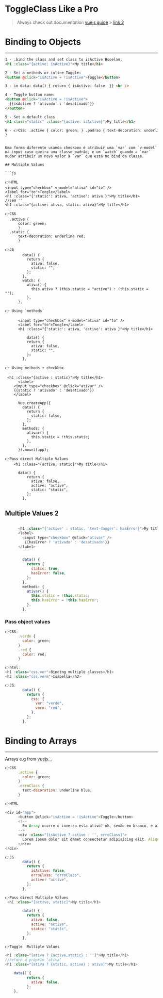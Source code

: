 # ToggleClass Like a Pro

> Always check out documentation
> [vuejs guide](https://vuejs.org/guide/essentials/class-and-style.html#binding-html-classes) > [link 2](https://renatello.com/vue-js-toggle-class/)

# Binding to Objects

<hr>

```html
1 - :bind the class and set class to isActive Booelan:
<h1 :class="{active: isActive}">My title</h1>

2 - Set a methods or inline Toggle:
<button @click="isActive = !isActive">Toggle</button>

3 - in data: data() { return { isActive: false, }} <br />

4 - Toggle button name:
<button @click="isActive = !isActive">
  {{isActive ? 'ativado' : 'desativado'}}
</button>

5 - Set a default class
<h1 class="static" :class="{active: isActive}">My title</h1>

6 - 👉CSS: .active { color: green; } .padrao { text-decoration: underline blue;
}
```

````

Uma forma diferente usando checkbox é atribuir uma `var` com `v-model` na input caso queira uma classe padrão, e um `watch` quando a `var` mudar atribuir um novo valor à `var` que está no bind da classe.

## Multiple Values

```js

👉HTML
<input type="checkbox" v-model="ativa" id="to" />
<label for="to">Toogle</label>
<h1 :class="{'static': ativa, 'active': ativa }">My title</h1>
//sem ''
<h1 :class="{active: ativa, static: ativa}">My title</h1>

👉CSS
  .active {
      color: green;
      }
  .static {
      text-decoration: underline red;
      }

👉JS
        data() {
          return {
            ativa: false,
            static: "",
          };
        },
        watch: {
          ativa() {
            this.ativa ? (this.static = "active") : (this.static = "");
          },
      },

👉 Using `methods`

      <input type="checkbox" v-model="ativa" id="to" />
      <label for="to">Toogle</label>
      <h1 :class="{'static': ativa, 'active': ativa }">My title</h1>

          data() {
          return {
            ativa: false,
            static: "",
          };
        },

👉 Using methods + checkbox

 <h1 :class="{active : static}">My title</h1>
      <label>
    <input type="checkbox" @click="ativar" />
    {{static ? 'ativado' : 'desativado'}}
    </label>

      Vue.createApp({
        data() {
          return {
            static: false,
          };
        },
        methods: {
          ativar() {
            this.static = !this.static;
          },
        },
      }).mount(app);

👉Pass direct Multiple Values
    <h1 :class="{active, static}">My title</h1>

      data() {
          return {
            ativa: false,
            active: "active",
            static: "static",
          };
        },
````

## Multiple Values 2

```js

      <h1 :class="{'active' : static, 'text-danger': hasError}">My title</h1>
      <label>
        <input type="checkbox" @click="ativar" />
         {{hasError ? 'ativado' : 'desativado'}}
      </label>


        data() {
          return {
            static: true,
            hasError: false,
          };
        },
        methods: {
          ativar() {
            this.static = !this.static;
            this.hasError = !this.hasError;
          },
        },
```

### Pass object values

```js
👉CSS:
      .verde {
        color: green;
      }
      .red {
        color: red;
      }

👉html:
<h1 :class="css.ver">Binding multiple classes</h1>
<h2 :class="css.verm">Isabella</h2>

👉JS:
        data() {
          return {
            css: {
              ver: "verde",
              verm: "red",
            },
          };
        },

```

# Binding to Arrays

<hr>

Arrays e.g from [vuejs...](https://vuejs.org/guide/essentials/class-and-style.html#binding-html-classes)

```js
👉CSS
      .active {
        color: green;
      }
      .erroClass {
        text-decoration: underline blue;
      }

👉HTML

<div id="app">
      <button @click="isActive = !isActive">Toggle</button>
      <!--
        Em Array ocorre o inverso esta ativo? ok, senão em branco, e ainda a classe default é erroClass
      -->
      <div :class="[isActive ? active : '', erroClass]">
        Lorem ipsum dolor sit damet consectetur adipisicing elit. Aliquid odio
      </div>
</div>

👉JS
        data() {
          return {
            isActive: false,
            erroClass: "erroClass",
            active: "active",
          };
        },

👉Pass direct Multiple Values
 <h1 :class="[active, static]">My title</h1>

        data() {
          return {
            ativa: false,
            active: "active",
            static: "static",
          };
        },

👉Toggle  Multiple Values

<h1 :class="[ativa ? {active,static} : '']">My title</h1>
//return o próprio 'ativa'
<h1 :class="[ativa ? {static, active} : ativa]">My title</h1>

    data() {
          return {
            ativa: false,
          };
    },
```
